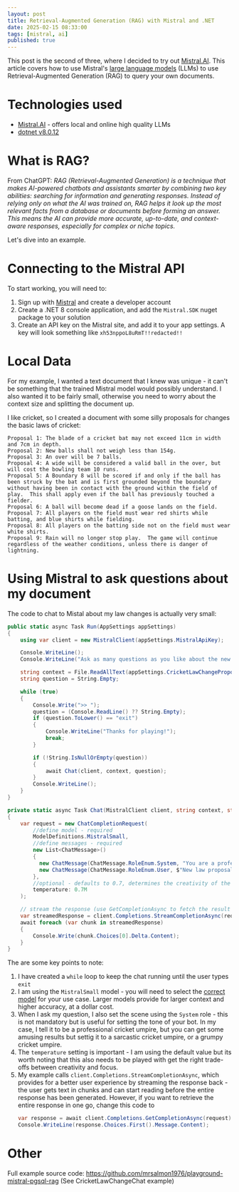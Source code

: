 ```yaml
---
layout: post
title: Retrieval-Augmented Generation (RAG) with Mistral and .NET
date: 2025-02-15 08:33:00
tags: [mistral, ai]
published: true
---
```


This post is the second of three, where I decided to try out [Mistral.AI](https://mistral.ai). This article covers how to use Mistral's [large language models](https://mistral.ai/technology/#models) (LLMs) to use Retrieval-Augmented Generation (RAG) to query your own documents.

# Technologies used

- [Mistral.AI](https://mistral.ai/technology/#models) - offers local and online high quality LLMs 
- [dotnet v8.0.12](https://dotnet.microsoft.com/en-us/download) 

# What is RAG?

From ChatGPT: *RAG (Retrieval-Augmented Generation) is a technique that makes AI-powered chatbots and assistants smarter by combining two key abilities: searching for information and generating responses. Instead of relying only on what the AI was trained on, RAG helps it look up the most relevant facts from a database or documents before forming an answer. This means the AI can provide more accurate, up-to-date, and context-aware responses, especially for complex or niche topics.*

Let's dive into an example.

# Connecting to the Mistral API

To start working, you will need to:

1. Sign up with [Mistral](https://mistral.ai/) and create a developer account
2. Create a .NET 8 console application, and add the `Mistral.SDK` nuget package to your solution
3. Create an API key on the Mistral site, and add it to your app settings.  A key will look something like `xh53nppoL8uRmT!!redacted!!`

# Local Data

For my example, I wanted a text document that I knew was unique - it can't be something that the trained Mistral model would possibly understand.  I also wanted it to be fairly small, otherwise you need to worry about the context size and splitting the document up.

I like cricket, so I created a document with some silly proposals for changes the basic laws of cricket:

```text
Proposal 1: The blade of a cricket bat may not exceed 11cm in width and 7cm in depth.
Proposal 2: New balls shall not weigh less than 154g.
Proposal 3: An over will be 7 balls.
Proposal 4: A wide will be considered a valid ball in the over, but will cost the bowling team 10 runs.
Proposal 5: A Boundary 8 will be scored if and only if the ball has been struck by the bat and is first grounded beyond the boundary without having been in contact with the ground within the field of play.  This shall apply even if the ball has previously touched a fielder.
Proposal 6: A ball will become dead if a goose lands on the field.
Proposal 7: All players on the field must wear red shirts while batting, and blue shirts while fielding.
Proposal 8: All players on the batting side not on the field must wear white shirts.
Proposal 9: Rain will no longer stop play.  The game will continue regardless of the weather conditions, unless there is danger of lightning.
```

# Using Mistral to ask questions about my document

The code to chat to Mistal about my law changes is actually very small:

```csharp
public static async Task Run(AppSettings appSettings)
{
    using var client = new MistralClient(appSettings.MistralApiKey);

    Console.WriteLine();
    Console.WriteLine("Ask as many questions as you like about the new proposals.");

    string context = File.ReadAllText(appSettings.CricketLawChangeProposalDocumentPath);
    string question = String.Empty;

    while (true)
    {
        Console.Write(">> ");
        question = (Console.ReadLine() ?? String.Empty);
        if (question.ToLower() == "exit")
        {
            Console.WriteLine("Thanks for playing!");
            break;
        }

        if (!String.IsNullOrEmpty(question))
        {
            await Chat(client, context, question);
        }
        Console.WriteLine();
    }
}

private static async Task Chat(MistralClient client, string context, string question)
{
    var request = new ChatCompletionRequest(
        //define model - required
        ModelDefinitions.MistralSmall,
        //define messages - required
        new List<ChatMessage>()
        {
          new ChatMessage(ChatMessage.RoleEnum.System, "You are a professional cricket umpire."),
          new ChatMessage(ChatMessage.RoleEnum.User, $"New law proposals: {context} - Question: {question}")
        },
        //optional - defaults to 0.7, determines the creativity of the response (lower values are more focused, higher values up to 1 are more random)
        temperature: 0.7M
    );

    // stream the response (use GetCompletionAsync to fetch the result in one go)
    var streamedResponse = client.Completions.StreamCompletionAsync(request);
    await foreach (var chunk in streamedResponse)
    {
        Console.Write(chunk.Choices[0].Delta.Content);
    }
}
```

The are some key points to note:

1. I have created a `while` loop to keep the chat running until the user types `exit`
2. I am using the `MistralSmall` model - you will need to select the [correct model](https://docs.mistral.ai/getting-started/models/models_overview/) for your use case.  Larger models provide for larger context and higher accuracy, at a dollar cost.
3. When I ask my question, I also set the scene using the `System` role - this is not mandatory but is useful for setting the tone of your bot.  In my case, I tell it to be a professional cricket umpire, but you can get some amusing results but settig it to a sarcastic cricket umpire, or a grumpy cricket umpire.
4. The `temperature` setting is important - I am using the default value but its worth noting that this also needs to be played with get the right trade-offs between creativity and focus.
5. My example calls `client.Completions.StreamCompletionAsync`, which provides for a better user experience by streaming the response back - the user gets text in chunks and can start reading before the entire response has been generated.  However, if you want to retrieve the entire response in one go, change this code to
   ```csharp
   var response = await client.Completions.GetCompletionAsync(request);
   Console.WriteLine(response.Choices.First().Message.Content); 
   ```

# Other

Full example source code: https://github.com/mrsalmon1976/playground-mistral-pgsql-rag (See CricketLawChangeChat example)
